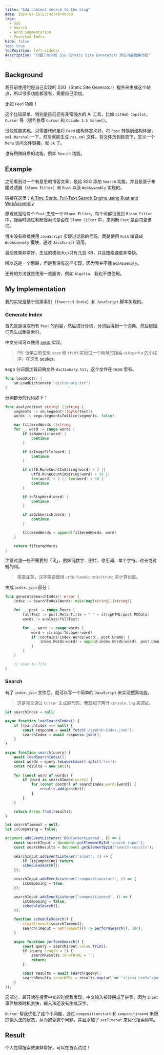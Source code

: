 ```yaml
---
title: "Add content search to the blog"
date: 2024-08-15T23:42:49+08:00
tags:
  - SSG
  - Search
  - Word Segmentation
  - Inverted Index
hide: false
toc: true
tocPosition: left-sidebar
description: "介绍了如何给 SSG（Static Site Generator）添加内容搜索功能"
---
```


## Background

我目前使用的是自己实现的 SSG（Static Site Generator）程序来生成这个站点，所以很多功能都没有，需要自己添加。

比如 `Feed` 功能！

这个比较简单，特别是目前还有非常强大的 AI 工具，比如 `GitHub Copilot`，`Cursor` 等（强烈推荐 `Cursor` 和 `Claude 3.5 Sonnet`）。

很快就能实现，只需要代码里将 `Feed` 结构体定义好，将 `Post` 转换到结构体里，`xml.Marshal` 一下，然后就能生成 `rss.xml` 文件。将文件放到目录下，定义一个 `Menu` 访问文件链接，就 `ok` 了。

也有稍微麻烦的功能，例如 `Search` 功能。

## Example

之前看到过一个有意思的博客文章，是给 SSG 添加 `Search` 功能，并且是基于布隆过滤器（`Bloom Filter`）和 `Rust` 以及 `WebAssembly` 实现的。

链接在这里：[A Tiny, Static, Full-Text Search Engine using Rust and WebAssembly](https://endler.dev/2019/tinysearch/)

原理就是给每个 `Post` 生成一个 `Bloom Filter`，每个词都设置到 `Bloom Filter` 中，搜索时通过判断搜索词是否在 `Bloom Filter` 中，来判断 `Post` 是否包含该词。

博主没有直接使用 `JavaScript` 实现过滤器的代码，而是使用 `Rust` 编译成 `WebAssembly` 模块，通过 `JavaScript` 调用。

最后效果非常好，生成的模块大小只有几百 KB，并且搜索速度非常快。

所以这是一个思路，但是我没有这样实现，因为我并不懂 `WebAssembly`。

还有的方法就是使用一些服务，例如 `Algolia`，我也不想使用。

## My Implementation

我的实现是基于倒排索引（`Inverted Index`）和 `JavaScript` 脚本实现的。

### Generate Index

首先就是读取所有 `Post` 的内容，然后进行分词，分词后得到一个词典，然后根据词典生成倒排索引。

中文分词可以使用 [sego](https://github.com/huichen/sego) 实现。

> PS: 很早之前使用 `sego` 和 `tfidf` 实现过一个简单的搜索 `wikipedia` 的小程序，在这里 [seeker](https://github.com/abcdlsj/seeker)。


sego 分词器加载词典文件 `dictionary.txt`，这个文件在 repo 里有。
```go
func loadDict() {
	sm.LoadDictionary("dictionary.txt")
}
```

分词部分的代码如下：
```go
func analyze(text string) []string {
	segments := sm.Segment([]byte(text))
	words := sego.SegmentsToSlice(segments, false)

	var filteredWords []string
	for _, word := range words {
		if isNumeric(word) {
			continue
		}

		if isImageFile(word) {
			continue
		}

		if utf8.RuneCountInString(word) < 2 ||
			utf8.RuneCountInString(word) > 10 ||
			len(word) < 2 || len(word) > 10 {
			continue
		}

		if isStopWord(word) {
			continue
		}

		if isGibberish(word) {
			continue
		}

		filteredWords = append(filteredWords, word)
	}

	return filteredWords
}
```
注意过滤一些不需要的「词」，例如纯数字、图片、停用词、单个字符、过长或过短的词。

> 需要注意，汉字需要使用 `utf8.RuneCountInString` 来计算长度。

生成 `index.json` 部分：
```go
func generateSearchIndex() error {
	index := SearchIndex{Words: make(map[string][]string)}

	for _, post := range Posts {
		fullText := post.Meta.Title + " " + stripHTML(post.MDData)
		words := analyze(fullText)

		for _, word := range words {
			word = strings.ToLower(word)
			if !contains(index.Words[word], post.Uname) {
				index.Words[word] = append(index.Words[word], post.Uname)
			}
		}
	}

    // save to file
}
```

### Search
有了 `index.json` 文件后，就可以写一个简单的 `JavaScript` 来实现搜索功能。

> 这是完全通过 `Cursor` 生成的代码，我就加了两行 `console.log` 来调试。

```javascript
let searchIndex = null;

async function loadSearchIndex() {
    if (searchIndex === null) {
        const response = await fetch('/search-index.json');
        searchIndex = await response.json();
    }
}

async function search(query) {
    await loadSearchIndex();
    const words = query.toLowerCase().split(/\s+/);
    const results = new Set();
    
    for (const word of words) {
        if (word in searchIndex.words) {
            for (const postUrl of searchIndex.words[word]) {
                results.add(postUrl);
            }
        }
    }

    return Array.from(results);
}

let searchTimeout = null;
let isComposing = false;

document.addEventListener('DOMContentLoaded', () => {
    const searchInput = document.getElementById('search-input');
    const searchResults = document.getElementById('search-results');
    
    searchInput.addEventListener('input', () => {
        if (isComposing) return;
        scheduleSearch();
    });

    searchInput.addEventListener('compositionstart', () => {
        isComposing = true;
    });

    searchInput.addEventListener('compositionend', () => {
        isComposing = false;
        scheduleSearch();
    });

    function scheduleSearch() {
        clearTimeout(searchTimeout);
        searchTimeout = setTimeout(() => performSearch(), 300);
    }

    async function performSearch() {
        const query = searchInput.value.trim();
        if (query.length < 2) {
            searchResults.innerHTML = '';
            return;
        }

        const results = await search(query);
        searchResults.innerHTML = results.map(url => `<li><a href="/posts/${url}.html">${url}</a></li>`).join('');
    }
});
```

这部分，最开始在搜索中文的时候我发现，中文输入被转换成了拼音，因为 `input` 事件触发时机太快，输入法还没有生成汉字。

`Cursor` 帮我优化了这个小问题，通过 `compositionstart` 和 `compositionend` 来跟踪输入法的状态，从而避免这个问题，并且添加了 `setTimeout` 来优化搜索频率。

## Result

个人觉得搜索效果非常好，可以在首页试试！